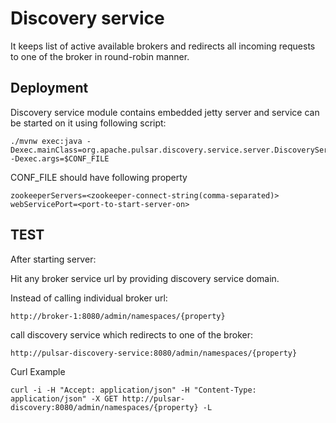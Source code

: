 <!--

    Licensed to the Apache Software Foundation (ASF) under one
    or more contributor license agreements.  See the NOTICE file
    distributed with this work for additional information
    regarding copyright ownership.  The ASF licenses this file
    to you under the Apache License, Version 2.0 (the
    "License"); you may not use this file except in compliance
    with the License.  You may obtain a copy of the License at

      http://www.apache.org/licenses/LICENSE-2.0

    Unless required by applicable law or agreed to in writing,
    software distributed under the License is distributed on an
    "AS IS" BASIS, WITHOUT WARRANTIES OR CONDITIONS OF ANY
    KIND, either express or implied.  See the License for the
    specific language governing permissions and limitations
    under the License.

-->

# Discovery service

It keeps list of active available brokers and redirects all incoming requests to one of the broker in round-robin manner.

## Deployment

Discovery service module contains embedded jetty server and service can be started on it using following script:

```
./mvnw exec:java -Dexec.mainClass=org.apache.pulsar.discovery.service.server.DiscoveryServiceStarter -Dexec.args=$CONF_FILE
```

CONF_FILE should have following property
```
zookeeperServers=<zookeeper-connect-string(comma-separated)>
webServicePort=<port-to-start-server-on>
```



## TEST

After starting server: 

Hit any broker service url by providing discovery service domain.

Instead of calling individual broker url: 
```
http://broker-1:8080/admin/namespaces/{property}
```
 
call discovery service which redirects to one of the broker: 
```
http://pulsar-discovery-service:8080/admin/namespaces/{property}
```
Curl Example
```
curl -i -H "Accept: application/json" -H "Content-Type: application/json" -X GET http://pulsar-discovery:8080/admin/namespaces/{property} -L
```
